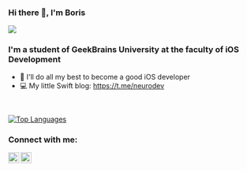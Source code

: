 ### Hi there 👋, I'm Boris
![](https://komarev.com/ghpvc/?username=devsafe)
### I'm a student of GeekBrains University at the faculty of iOS Development
- 💪 I'll do all my best to become a good iOS developer
- 💻 My little Swift blog: https://t.me/neurodev
<br />

[![Top Languages](https://github-readme-stats.vercel.app/api/top-langs/?username=devsafe&layout=compact)](https://github.com/devsafe)

### Connect with me:
[<img align="left" alt="devsafe | Instagram" width="22px" src="https://cdn.jsdelivr.net/npm/simple-icons@v3/icons/instagram.svg" />][instagram]
[<img align="left" alt="devsafe | Telegram" width="22px" src="https://cdn.jsdelivr.net/npm/simple-icons@v3/icons/telegram.svg" />][telegram]

[instagram]: https://www.instagram.com/devsafe
[telegram]: https://t.me/devsafe

